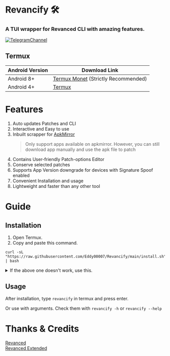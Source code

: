# Revancify 🛠️
### A TUI wrapper for Revanced CLI with amazing features.

[![TelegramChannel](https://img.shields.io/badge/Telegram_Support_Chat-2CA5E0?style=for-the-badge&logo=Telegram&logoColor=FFFFFF)](https://t.me/revancifychat)

## Termux
| Android Version | Download Link|
| ---- | ----- |
| Android 8+ | [Termux Monet](https://github.com/Termux-Monet/termux-monet/releases/latest) (Strictly Recommended)
| Android 4+ | [Termux](https://github.com/termux/termux-app/releases/latest)

# Features
1. Auto updates Patches and CLI
2. Interactive and Easy to use
3. Inbuilt scrapper for [ApkMirror](https://apkmirror.com)
    > Only support apps available on apkmirror. However, you can still download app manually and use the apk file to patch
4. Contains User-friendly Patch-options Editor
5. Conserve selected patches
6. Supports App Version downgrade for devices with Signature Spoof enabled
7. Convenient Installation and usage
6. Lightweight and faster than any other tool

# Guide

## Installation
1. Open Termux.  
2. Copy and paste this command.  
```
curl -sL "https://raw.githubusercontent.com/Eddy00007/Revancify/main/install.sh" | bash
```

<details>
  <summary>If the above one doesn't work, use this.</summary>

  ```
pkg update -y -o Dpkg::Options::="--force-confnew" && pkg install git -y && git clone --depth=1 https://github.com/Eddy00007/Revancify.git && ./Revancify/revancify
```
</details>

## Usage
After installation, type `revancify` in termux and press enter.  

Or use with arguments. Check them with `revancify -h` or `revancify --help`

# Thanks & Credits
[Revanced](https://github.com/revanced)  
[Revanced Extended](https://github.com/inotia00)  

